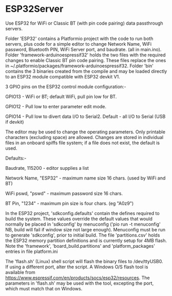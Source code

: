 # ESP32Server
Use ESP32 for WiFi or Classic BT (with pin code pairing) data passthrough servers. 

Folder 'ESP32' contains a Platformio project with the code to run both servers, plus code for a simple editor to change Network Name,
WiFi password, Bluetooth PIN, WiFi Server port, and baudrate. (all in main.ino).
Folder 'framework-arduinoespressif32' holds the two files with the required changes to enable Classic BT pin code pairing. These files
replace the ones in ~/.platformio/packages/framework-arduinoespressif32.
Folder 'bin' contains the 3 binaries created from the compile and may be loaded directly to an ESP32 module compatible with ESP32 devkit V1.

3 GPIO pins on the ESP32 control module configuration:-

GPIO13 - WiFi or BT; default WiFi, pull pin low for BT.

GPIO12 - Pull low to enter parameter edit mode.

GPIO14 - Pull low to divert data I/O to Serial2. Default - all I/O to Serial (USB if devkit)

The editor may be used to change the operating parameters.
Only printable characters (excluding space) are allowed.
Changes are stored in individual files in an onboard spiffs file system; if a file does not exist, the default is used.

Defaults:-

Baudrate, 115200      - editor supplies a list

Network Name, "ESP32" - maximum name size 16 chars. (used by WiFi and BT)

WiFi pswd, "pswd"     - maximum password size 16 chars.

BT Pin, "1234"        - maximum pin size is four chars. (eg "A0z9")

In the ESP32 project, 'sdkconfig.defaults' contain the defines required to build the system. These values override the default values 
that would normally be placed in 'sdkconfig' by menuconfig ('pio run -t menuconfig' NB, build will fail if window size not large enough).
Menuconfig must be run to generate 'sdkconfig', prior to initial build.
The file 'partitions.csv' holds the ESP32 memory partition definitions and is currently setup for 4MB flash.
Note the 'framework', 'board_build.partitions' and 'platform_packages' entries in file platform.ini

The 'flash.sh' (Linux) shell script will flash the binary files to /dev/ttyUSB0.
If using a different port, alter the script. 
A Windows O/S flash tool is available from https://www.espressif.com/en/products/socs/esp32/resources. The parameters in 'flash.sh' may be used with the tool, excepting the port, which must match that on Windows.
